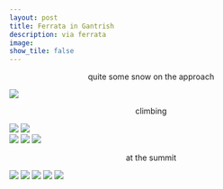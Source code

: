 ```yaml
---
layout: post
title: Ferrata in Gantrish
description: via ferrata 
image:
show_tile: false 
---
```




<center> quite some snow on the approach </center>

![](../assets/images/ferrate/gantrish_ferrata/IMG-20190623-WA0017.jpg)

<center > climbing </center>


![](../assets/images/ferrate/gantrish_ferrata/IMG-20190623-WA0004.jpg)
![](../assets/images/ferrate/gantrish_ferrata/IMG-20190623-WA0005.jpg)	
![](../assets/images/ferrate/gantrish_ferrata/IMG-20190623-WA0006.jpg)
![](../assets/images/ferrate/gantrish_ferrata/IMG-20190624-WA0007.jpg)
![](../assets/images/ferrate/gantrish_ferrata/IMG-20190623-WA0019.jpg)



<center > at the summit </center>



![](../assets/images/ferrate/gantrish_ferrata/IMG-20190623-WA0012.jpg)
![](../assets/images/ferrate/gantrish_ferrata/IMG-20190623-WA0025.jpg)
![](../assets/images/ferrate/gantrish_ferrata/IMG-20190623-WA0021.jpg)
![](../assets/images/ferrate/gantrish_ferrata/IMG-20190623-WA0024.jpg)
![](../assets/images/ferrate/gantrish_ferrata/IMG-20190623-WA0022.jpg)
